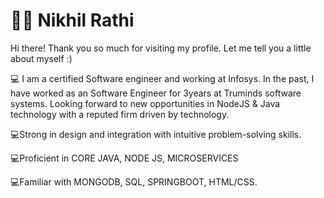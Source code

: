 # 🏄‍♂️ Nikhil Rathi
Hi there! Thank you so much for visiting my profile. Let me tell you a little about myself :)

💻 I am a certified Software engineer and working at Infosys. In the past, I have worked as an Software Engineer for 3years at Truminds software systems. Looking forward to new opportunities in NodeJS & Java technology with a reputed firm driven by technology.

💻Strong in design and integration with intuitive problem-solving skills. 

💻Proficient in CORE JAVA, NODE JS, MICROSERVICES

💻Familiar with MONGODB, SQL, SPRINGBOOT, HTML/CSS. 
<!--
**Nikhil13rathi/Nikhil13Rathi** is a ✨ _special_ ✨ repository because its `README.md` (this file) appears on your GitHub profile.

Here are some ideas to get you started:

- 🔭 I’m currently working on ...
- 🌱 I’m currently learning ...
- 👯 I’m looking to collaborate on ...
- 🤔 I’m looking for help with ...
- 💬 Ask me about ...
- 📫 How to reach me: ...
- 😄 Pronouns: ...
- ⚡ Fun fact: ...
-->

